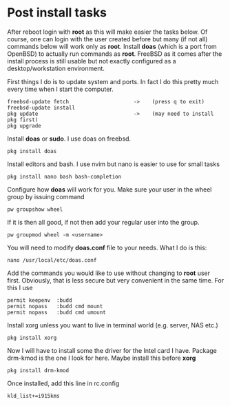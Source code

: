 # Post install tasks 

After reboot login with **root** as this will make easier the tasks below. Of course, one can login with the user created before but many (if not all) commands below will work only as **root**. Install **doas** (which is a port from OpenBSD) to actually run commands as **root**. FreeBSD as it comes after the install process is still usable but not exactly configured as a desktop/workstation environment.

First things I do is to update system and ports. In fact I do this pretty much every time when I start the computer.

    freebsd-update fetch                     ->    (press q to exit)
    freebsd-update install
    pkg update                               ->    (may need to install pkg first)
    pkg upgrade

Install **doas** or **sudo**. I use doas on freebsd.

    pkg install doas

Install editors and bash. I use nvim but nano is easier to use for small tasks

    pkg install nano bash bash-completion

Configure how **doas** will work for you. Make sure your user in the wheel group by issuing command
    
    pw groupshow wheel

If it is then all good, if not then add your regular user into the group.

    pw groupmod wheel -m <username>

You will need to modify **doas.conf** file to your needs. What I do is this:

    nano /usr/local/etc/doas.conf

Add the commands you would like to use without changing to **root** user first. Obviously, that is less secure but very convenient in the same time. For this I use
    
    permit keepenv  :budd 
    permit nopass   :budd cmd mount
    permit nopass   :budd cmd umount

Install xorg unless you want to live in terminal world (e.g. server, NAS etc.)

    pkg install xorg

Now I will have to install some the driver for the Intel card I have. Package drm-kmod is the one I look for here. Maybe install this before **xorg**

    pkg install drm-kmod

Once installed, add this line in rc.config

    kld_list+=i915kms

